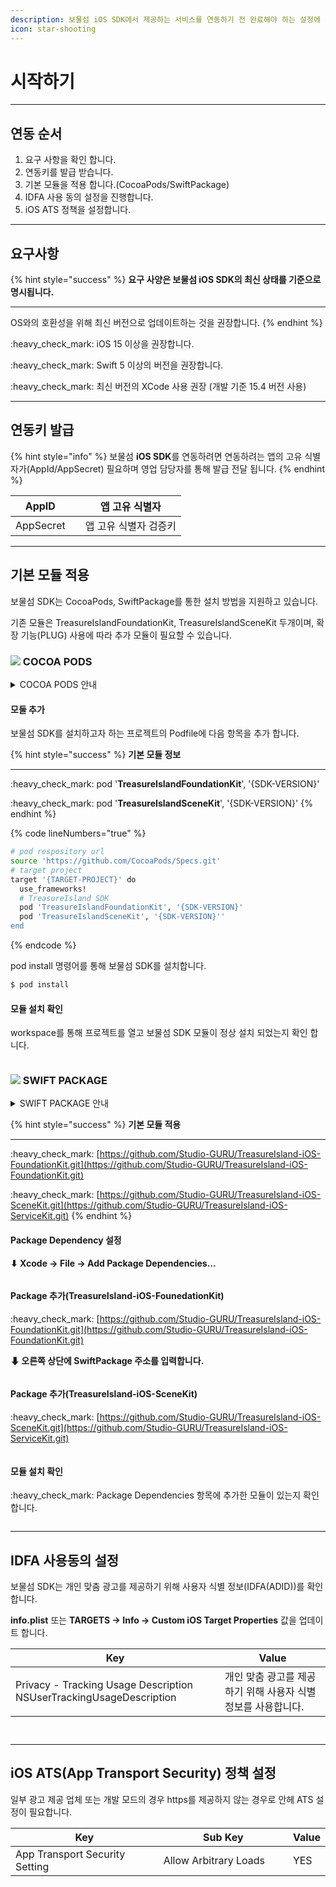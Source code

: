 ```yaml
---
description: 보물섬 iOS SDK에서 제공하는 서비스를 연동하기 전 완료해야 하는 설정에 대해 알아 보세요.
icon: star-shooting
---
```


# 시작하기

***

## 연동 순서

1. 요구 사항을 확인 합니다.
2. 연동키를 발급 받습니다.
3. 기본 모듈을 적용 합니다.(CocoaPods/SwiftPackage)
4. IDFA 사용 동의 설정을 진행합니다.
5. iOS ATS 정책을 설정합니다.

***

## 요구사항

{% hint style="success" %}
**요구 사양은 보물섬 iOS SDK의 최신 상태를 기준으로 명시됩니다.**

***

OS와의 호환성을 위해 최신 버전으로 업데이트하는 것을 권장합니다.
{% endhint %}

:heavy\_check\_mark: iOS 15 이상을 권장합니다.

:heavy\_check\_mark: Swift 5 이상의 버전을 권장합니다.

:heavy\_check\_mark: 최신 버전의 XCode 사용 권장 (개발 기준 15.4 버전 사용)

***

## 연동키 발급

{% hint style="info" %}
보물섬 **iOS SDK**를 연동하려면 연동하려는 앱의 고유 식별자가(AppId/AppSecret) 필요하며 영업  담당자를 통해 발급 전달 됩니다.
{% endhint %}

| AppID     |   | 앱 고유 식별자     |
| --------- | - | ------------ |
| AppSecret |   | 앱 고유 식별자 검증키 |

***

## 기본 모듈 적용

보물섬 SDK는 CocoaPods, SwiftPackage를 통한 설치 방법을 지원하고 있습니다.

기존 모듈은 TreasureIslandFoundationKit, TreasureIslandSceneKit 두개이며, 확장 기능(PLUG) 사용에 따라 추가 모듈이 필요할 수 있습니다.

### ![](../.gitbook/assets/cocoapods.png) COCOA PODS

<details>

<summary>COCOA PODS 안내</summary>

[https://guides.cocoapods.org/using/using-cocoapods.html](https://guides.cocoapods.org/using/using-cocoapods.html)

***

Getting Start(Installation)

[https://guides.cocoapods.org/using/getting-started.html#toc\_3](https://guides.cocoapods.org/using/getting-started.html#toc_3)

***

**CocoaPods 설치 및 Podfile 생성**

CocoaPods가 설치되어 있지 않다면 터미널에서 CocoaPods를 설치합니다.

```sh
$ sudo gem install cocoapods
```

Podfile 생성 -> Xcode 프로젝트 파일이 있는 폴더로 이용하여 Podfile을 생성합니다.

```sh
$ cd {프로젝트 파일 path}
$ pod init
```

</details>

#### 모둘 추가

보물섬 SDK를 설치하고자 하는 프로젝트의 Podfile에 다음 항목을 추가 합니다.

{% hint style="success" %}
**기본 모듈 정보**

***

:heavy\_check\_mark: pod '**TreasureIslandFoundationKit**', '{SDK-VERSION}'

:heavy\_check\_mark: pod '**TreasureIslandSceneKit**', '{SDK-VERSION}'
{% endhint %}

{% code lineNumbers="true" %}
```sh
# pod respository url
source 'https://github.com/CocoaPods/Specs.git'
# target project
target '{TARGET-PROJECT}' do
  use_frameworks!
  # TreasureIsland SDK
  pod 'TreasureIslandFoundationKit', '{SDK-VERSION}'
  pod 'TreasureIslandSceneKit', '{SDK-VERSION}''
end
```
{% endcode %}

pod install 명령어를 통해 보물섬 SDK를 설치합니다.

```sh
$ pod install
```

#### 모듈 설치 확인

workspace를 통해 프로젝트를 열고 보물섬 SDK 모듈이 정상 설치 되었는지 확인 합니다.

<figure><img src="../.gitbook/assets/apple_cocoapod_01.png" alt=""><figcaption></figcaption></figure>

### ![](../.gitbook/assets/swiftpackage.png) SWIFT PACKAGE

<details>

<summary>SWIFT PACKAGE 안내</summary>

[https://www.swift.org/documentation/package-manager/](https://www.swift.org/documentation/package-manager/)

</details>

{% hint style="success" %}
**기본 모듈 적용**

***

:heavy\_check\_mark: [https://github.com/Studio-GURU/TreasureIsland-iOS-FoundationKit.git](https://github.com/Studio-GURU/TreasureIsland-iOS-FoundationKit.git)

:heavy\_check\_mark: [https://github.com/Studio-GURU/TreasureIsland-iOS-SceneKit.git](https://github.com/Studio-GURU/TreasureIsland-iOS-ServiceKit.git)
{% endhint %}

#### Package Dependency 설정

**⬇ Xcode -> File -> Add Package Dependencies...**&#x20;

<figure><img src="../.gitbook/assets/apple_swift_package_01.png" alt=""><figcaption></figcaption></figure>

#### Package 추가(**TreasureIsland-iOS-FounedationKit)**

:heavy\_check\_mark: [https://github.com/Studio-GURU/TreasureIsland-iOS-FoundationKit.git](https://github.com/Studio-GURU/TreasureIsland-iOS-FoundationKit.git)

**⬇ 오른쪽 상단에 SwiftPackage 주소를 입력합니다.**

<figure><img src="../.gitbook/assets/apple_swift_package_02.png" alt=""><figcaption></figcaption></figure>

#### Package 추가(**TreasureIsland-iOS-SceneKit)**

:heavy\_check\_mark: [https://github.com/Studio-GURU/TreasureIsland-iOS-SceneKit.git](https://github.com/Studio-GURU/TreasureIsland-iOS-ServiceKit.git)

<figure><img src="../.gitbook/assets/apple_swift_package_03.png" alt=""><figcaption></figcaption></figure>

#### 모듈 설치 확인

:heavy\_check\_mark: Package Dependencies 항목에 추가한 모듈이 있는지 확인 합니다.

<div align="left"><figure><img src="../.gitbook/assets/apple_swift_package_04.png" alt=""><figcaption></figcaption></figure></div>

***

## IDFA 사용동의 설정

보물섬 SDK는 개인 맞춤 광고를 제공하기 위해 사용자 식별 정보(IDFA(ADID))를 확인 합니다.

**info.plist** 또는 **TARGETS -> Info -> Custom iOS Target Properties** 값을 업데이트 합니다.

<table><thead><tr><th width="319">Key</th><th>Value</th></tr></thead><tbody><tr><td>Privacy - Tracking Usage Description<br>NSUserTrackingUsageDescription</td><td>개인 맞춤 광고를 제공하기 위해 사용자 식별 정보를 사용합니다.</td></tr></tbody></table>

<figure><img src="../.gitbook/assets/apple_idfa_01.png" alt=""><figcaption></figcaption></figure>

<figure><img src="../.gitbook/assets/apple_idfa_02.png" alt=""><figcaption></figcaption></figure>

***

## iOS ATS(App Transport Security) 정책 설정

일부 광고 제공 업체 또는 개발 모드의 경우 https를 제공하지 않는 경우로 안헤 ATS 설정이 필요합니다.

<table><thead><tr><th width="321">Key</th><th width="276">Sub Key</th><th>Value</th></tr></thead><tbody><tr><td>App Transport Security Setting</td><td>Allow Arbitrary Loads</td><td>YES</td></tr></tbody></table>

<figure><img src="../.gitbook/assets/apple_ats.png" alt=""><figcaption></figcaption></figure>





